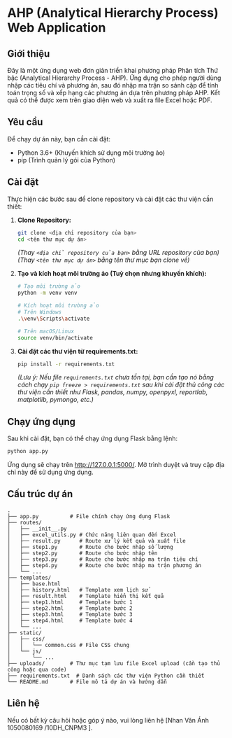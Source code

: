 # AHP (Analytical Hierarchy Process) Web Application

## Giới thiệu

Đây là một ứng dụng web đơn giản triển khai phương pháp Phân tích Thứ bậc (Analytical Hierarchy Process - AHP). Ứng dụng cho phép người dùng nhập các tiêu chí và phương án, sau đó nhập ma trận so sánh cặp để tính toán trọng số và xếp hạng các phương án dựa trên phương pháp AHP. Kết quả có thể được xem trên giao diện web và xuất ra file Excel hoặc PDF.

## Yêu cầu

Để chạy dự án này, bạn cần cài đặt:

*   Python 3.6+ (Khuyến khích sử dụng môi trường ảo)
*   pip (Trình quản lý gói của Python)

## Cài đặt

Thực hiện các bước sau để clone repository và cài đặt các thư viện cần thiết:

1.  **Clone Repository:**

    ```bash
    git clone <địa chỉ repository của bạn>
    cd <tên thư mục dự án>
    ```

    *(Thay `<địa chỉ repository của bạn>` bằng URL repository của bạn)*
    *(Thay `<tên thư mục dự án>` bằng tên thư mục bạn clone về)*

2.  **Tạo và kích hoạt môi trường ảo (Tuỳ chọn nhưng khuyến khích):**

    ```bash
    # Tạo môi trường ảo
    python -m venv venv

    # Kích hoạt môi trường ảo
    # Trên Windows
    .\venv\Scripts\activate

    # Trên macOS/Linux
    source venv/bin/activate
    ```

3.  **Cài đặt các thư viện từ requirements.txt:**

    ```bash
    pip install -r requirements.txt
    ```

    *(Lưu ý: Nếu file `requirements.txt` chưa tồn tại, bạn cần tạo nó bằng cách chạy `pip freeze > requirements.txt` sau khi cài đặt thủ công các thư viện cần thiết như Flask, pandas, numpy, openpyxl, reportlab, matplotlib, pymongo, etc.)*

## Chạy ứng dụng

Sau khi cài đặt, bạn có thể chạy ứng dụng Flask bằng lệnh:

```bash
python app.py
```

Ứng dụng sẽ chạy trên http://127.0.0.1:5000/. Mở trình duyệt và truy cập địa chỉ này để sử dụng ứng dụng.

## Cấu trúc dự án

```
.
├── app.py          # File chính chạy ứng dụng Flask
├── routes/
│   ├── __init__.py
│   ├── excel_utils.py # Chức năng liên quan đến Excel
│   ├── result.py      # Route xử lý kết quả và xuất file
│   ├── step1.py       # Route cho bước nhập số lượng
│   ├── step2.py       # Route cho bước nhập tên
│   ├── step3.py       # Route cho bước nhập ma trận tiêu chí
│   ├── step4.py       # Route cho bước nhập ma trận phương án
│   └── ...
├── templates/
│   ├── base.html
│   ├── history.html   # Template xem lịch sử
│   ├── result.html    # Template hiển thị kết quả
│   ├── step1.html     # Template bước 1
│   ├── step2.html     # Template bước 2
│   ├── step3.html     # Template bước 3
│   ├── step4.html     # Template bước 4
│   └── ...
├── static/
│   ├── css/
│   │   └── common.css # File CSS chung
│   └── js/
│       └── ...
├── uploads/        # Thư mục tạm lưu file Excel upload (cần tạo thủ công hoặc qua code)
├── requirements.txt  # Danh sách các thư viện Python cần thiết
└── README.md       # File mô tả dự án và hướng dẫn
```

## Liên hệ

Nếu có bất kỳ câu hỏi hoặc góp ý nào, vui lòng liên hệ [Nhan Văn Ánh 1050080169 /10DH_CNPM3 ]. 